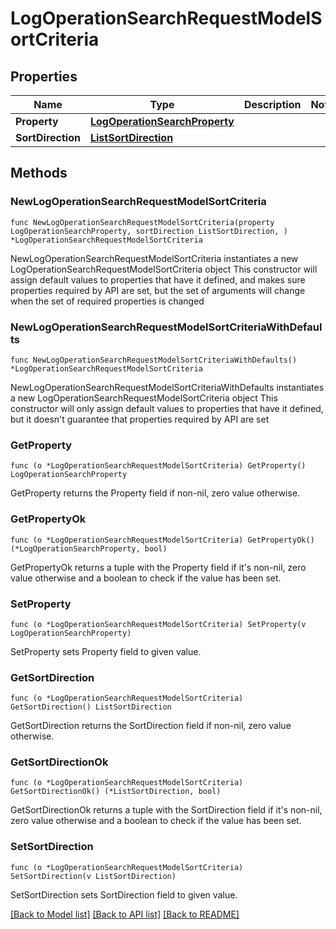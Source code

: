 # LogOperationSearchRequestModelSortCriteria

## Properties

Name | Type | Description | Notes
------------ | ------------- | ------------- | -------------
**Property** | [**LogOperationSearchProperty**](LogOperationSearchProperty.md) |  | 
**SortDirection** | [**ListSortDirection**](ListSortDirection.md) |  | 

## Methods

### NewLogOperationSearchRequestModelSortCriteria

`func NewLogOperationSearchRequestModelSortCriteria(property LogOperationSearchProperty, sortDirection ListSortDirection, ) *LogOperationSearchRequestModelSortCriteria`

NewLogOperationSearchRequestModelSortCriteria instantiates a new LogOperationSearchRequestModelSortCriteria object
This constructor will assign default values to properties that have it defined,
and makes sure properties required by API are set, but the set of arguments
will change when the set of required properties is changed

### NewLogOperationSearchRequestModelSortCriteriaWithDefaults

`func NewLogOperationSearchRequestModelSortCriteriaWithDefaults() *LogOperationSearchRequestModelSortCriteria`

NewLogOperationSearchRequestModelSortCriteriaWithDefaults instantiates a new LogOperationSearchRequestModelSortCriteria object
This constructor will only assign default values to properties that have it defined,
but it doesn't guarantee that properties required by API are set

### GetProperty

`func (o *LogOperationSearchRequestModelSortCriteria) GetProperty() LogOperationSearchProperty`

GetProperty returns the Property field if non-nil, zero value otherwise.

### GetPropertyOk

`func (o *LogOperationSearchRequestModelSortCriteria) GetPropertyOk() (*LogOperationSearchProperty, bool)`

GetPropertyOk returns a tuple with the Property field if it's non-nil, zero value otherwise
and a boolean to check if the value has been set.

### SetProperty

`func (o *LogOperationSearchRequestModelSortCriteria) SetProperty(v LogOperationSearchProperty)`

SetProperty sets Property field to given value.


### GetSortDirection

`func (o *LogOperationSearchRequestModelSortCriteria) GetSortDirection() ListSortDirection`

GetSortDirection returns the SortDirection field if non-nil, zero value otherwise.

### GetSortDirectionOk

`func (o *LogOperationSearchRequestModelSortCriteria) GetSortDirectionOk() (*ListSortDirection, bool)`

GetSortDirectionOk returns a tuple with the SortDirection field if it's non-nil, zero value otherwise
and a boolean to check if the value has been set.

### SetSortDirection

`func (o *LogOperationSearchRequestModelSortCriteria) SetSortDirection(v ListSortDirection)`

SetSortDirection sets SortDirection field to given value.



[[Back to Model list]](../README.md#documentation-for-models) [[Back to API list]](../README.md#documentation-for-api-endpoints) [[Back to README]](../README.md)


